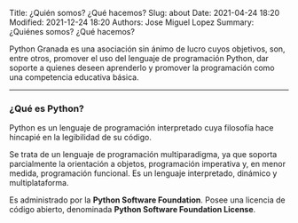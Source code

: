 Title: ¿Quién somos? ¿Qué hacemos?
Slug: about
Date: 2021-04-24 18:20
Modified: 2021-12-24 18:20
Authors: Jose Miguel Lopez
Summary: ¿Quiénes somos? ¿Qué hacemos?


Python Granada es una asociación sin ánimo de lucro cuyos objetivos, son, entre otros, promover el uso del lenguaje de programación Python, dar soporte a quienes deseen aprenderlo y promover la programación como una competencia educativa básica.

---

### ¿Qué es Python?

Python es un lenguaje de programación interpretado cuya filosofía hace hincapié en la legibilidad de su código. 

Se trata de un lenguaje de programación multiparadigma, ya que soporta parcialmente la orientación a objetos, programación imperativa y, en menor medida, programación funcional. Es un lenguaje interpretado, dinámico y multiplataforma.

Es administrado por la **Python Software Foundation**. Posee una licencia de código abierto, denominada **Python Software Foundation License**.


